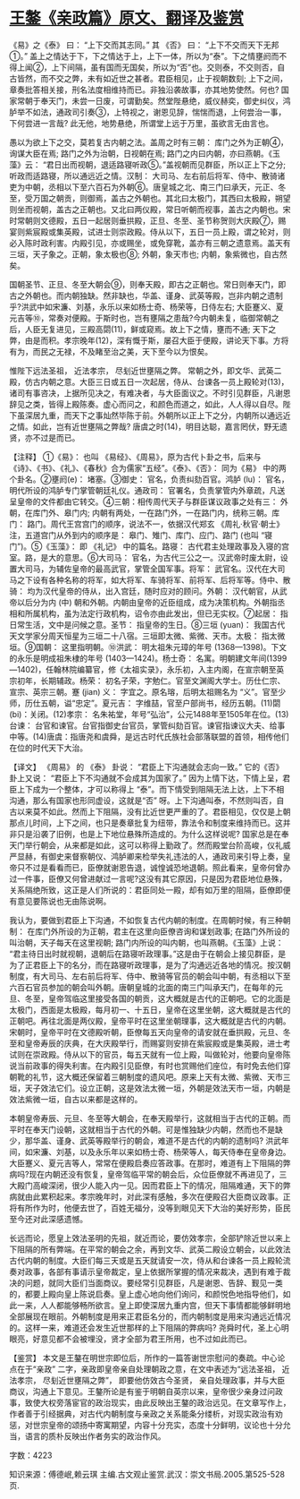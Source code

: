 # [王鏊《亲政篇》原文、翻译及鉴赏](https://www.vrrw.net/wx/14154.html)

《易》之《泰》 曰： “上下交而其志同。” 其 《否》 曰： “上下不交而天下无邦①。” 盖上之情达于下，下之情达于上，上下一体，所以为“泰”。下之情壅阏而不得上闻②，上下间隔，虽有国而无国矣，所以为“否”也。交则泰，不交则否，自古皆然，而不交之弊，未有如近世之甚者。君臣相见，止于视朝数刻; 上下之间，章奏批答相关接，刑名法度相维持而已。非独沿袭故事，亦其地势使然。何也? 国家常朝于奉天门，未尝一日废，可谓勤矣。然堂陛悬绝，威仪赫奕，御史纠仪，鸿胪举不如法，通政司引奏③，上特视之，谢恩见辞，惴惴而退，上何尝治一事，下何尝进一言哉? 此无他，地势悬绝，所谓堂上远于万里，虽欲言无由言也。

愚以为欲上下之交，莫若复古内朝之法。盖周之时有三朝： 库门之外为正朝④，询谋大臣在焉; 路门之外为治朝，日视朝在焉; 路门之内曰内朝，亦曰燕朝。《玉藻》云： “君日出而视朝，退适路寝听政⑤。”盖视朝而见群臣，所以正上下之分; 听政而适路寝，所以通远近之情。汉制： 大司马、左右前后将军、侍中、散骑诸吏为中朝，丞相以下至六百石为外朝⑥。唐皇城之北、南三门曰承天，元正、冬至，受万国之朝贡，则御焉，盖古之外朝也。其北曰太极门，其西曰太极殿，朔望则坐而视朝，盖古之正朝也。又北曰两仪殿，常日听朝而视事，盖古之内朝也。宋时常朝则文德殿，五日一起居则垂拱殿，正旦、冬至、圣节称贺则大庆殿⑦，赐宴则紫宸殿或集英殿，试进士则崇政殿。侍从以下，五日一员上殿，谓之轮对，则必入陈时政利害。内殿引见，亦或赐坐，或免穿靴，盖亦有三朝之遗意焉。盖天有三垣，天子象之。正朝，象太极也⑧; 外朝，象天市也; 内朝，象紫微也，自古然矣。

国朝圣节、正旦、冬至大朝会⑨，则奉天殿，即古之正朝也。常日则奉天门，即古之外朝也。而内朝独缺。然非缺也，华盖、谨身、武英等殿，岂非内朝之遗制乎?洪武中如宋濂、刘基，永乐以来如杨士奇、杨荣等，日侍左右; 大臣蹇义、夏元吉等⑩，常奏对便殿。于斯时也，岂有壅隔之患哉?今内朝未复，临御常朝之后，人臣无复进见，三殿高閟(11)，鲜或窥焉。故上下之情，壅而不通; 天下之弊，由是而积。孝宗晚年(12)，深有慨于斯，屡召大臣于便殿，讲论天下事。方将有为，而民之无禄，不及睹至治之美，天下至今以为恨矣。

惟陛下远法圣祖， 近法孝宗， 尽刬近世壅隔之弊。 常朝之外，即文华、武英二殿，仿古内朝之意。大臣三日或五日一次起居，侍从、台谏各一员上殿轮对(13)，诸司有事咨决，上据所见决之，有难决者，与大臣面议之。不时引见群臣，凡谢恩辞见之类，皆得上殿陈奏。虚心而问之，和颜色而道之，如此，人人得以自尽。陛下虽深居九重，而天下之事灿然毕陈于前。外朝所以正上下之分，内朝所以通远近之情。如此，岂有近世壅隔之弊哉? 唐虞之时(14)，明目达聪，嘉言罔伏，野无遗贤，亦不过是而已。



【注释】 ①《易》： 也叫 《易经》、《周易》，原为古代卜卦之书，后来与 《诗》、《书》、《礼》、《春秋》合为儒家“五经”。《泰》、《否》： 同为《易》 中的两个卦名。②壅阏(e)： 堵塞。③御史： 官名，负责纠劾百官。鸿胪 (lu)： 官名，明代所设的鸿胪专门掌管朝廷礼仪。通政司： 官署名，负责掌管内外章疏，凡送呈皇帝的文件都由它转交。④三朝：相传周代天子与群臣谋议政事之处有三： 外朝，在库门外、皋门内; 内朝有两处，一在路门外，一在路门内，统称三朝。库门： 路门。周代王宫宫门的顺序，说法不一，依据汉代郑玄 《周礼·秋官·朝士》注，五道宫门从外到内的顺序是： 皋门、雉门、库门、应门、路门 (也叫 “寝门”)。⑤《玉藻》： 即 《礼记》 中的篇名。路寝： 古代君主处理政事及入寝的宫室。路，是大的意思。⑥大司马： 官名，为古代三公之一。汉武帝时废太尉，设置大司马，为辅佐皇帝的最高武官，掌管全国军事。将军： 武官名。汉代在大司马之下设有各种名称的将军，如大将军、车骑将军、前将军、后将军等。侍中、散骑： 均为汉代皇帝的侍从，出入宫廷，随时应对的顾问。外朝： 汉代朝官，从武帝以后分为内 (中) 朝和外朝。内朝由皇帝的近臣组成，成为决策机构。外朝指丞相和所属机构，虽为法定行政机构，诏令亦由此发出，但已无实权。⑦起居： 指日常生活，文中是问候之意。圣节： 指皇帝的生日。⑧三垣 (yuan)： 我国古代天文学家分周天恒星为三垣二十八宿。三垣即太微、紫微、天市。太极： 指太微垣。⑨国朝： 这里指明朝。⑩洪武： 明太祖朱元璋的年号 (1368—1398)。下文的永乐是明成祖朱棣的年号 (1403—1424)。杨士奇： 名寓。明朝建文年间(1399—1402)，任翰林院编纂官，修《太祖实录》，永乐初，入主内阁，在宣宗朝至英宗初年，长期辅政。杨荣： 初名子荣，字勉仁。官至文渊阁大学士。历仕仁宗、宣宗、英宗三朝。蹇 (jian) 义： 字宜之。原名瑢，后明太祖赐名为 “义”。官至少师，历仕五朝，谥“忠定”。夏元吉： 字维喆，官至户部尚书，经历五朝。(11)閟(bi)：关闭。(12)孝宗： 名朱祐堂，年号“弘治”，公元1488年至1505年在位。(13)台谏： 台官和谏官。台官指御史台官员，掌管纠劾百官。谏官指谏议大夫、给事中等。(14)唐虞：指唐尧和虞舜，是远古时代氏族社会部落联盟的首领，相传他们在位的时代天下大治。

【译文】 《周易》 的 《泰》 卦说： “君臣上下沟通就会志向一致。” 它的《否》卦上又说： “君臣上下不沟通就不会成其为国家了。” 因为上情下达，下情上呈，君臣上下成为一个整体，才可以称得上 “泰”。而下情受到阻隔无法上达，上下不相沟通，那么有国家也形同虚设，这就是“否” 呀。上下沟通叫泰，不然则叫否，自古以来莫不如此。然而上下阻隔，没有比近世更严重的了。君臣相见，仅仅是上朝那点儿时间，上下之间，也只是奏章批复为纽带，靠法令和制度来维持而已。这并非只是沿袭了旧例，也是上下地位悬殊所造成的。为什么这样说呢? 国家总是在奉天门举行朝会，从来都是如此，这可以称得上勤政了。然而殿堂台阶高峻，仪礼威严显赫，有御史来督察朝仪、鸿胪卿来检举失礼违法的人，通政司来引导上奏，皇帝只不过是看看而已，臣僚就谢恩告退，诚惶诚恐地退朝。照此看来，皇帝何曾办过一件事，臣僚又何曾进献过一言呢?这没有其它原因，只是因为君臣地位悬殊，关系隔绝所致，这正是人们所说的：君臣同处一殿，却有如万里的阻隔，臣僚即便有意见要陈说也无由陈说啊。

我认为，要做到君臣上下沟通，不如恢复古代内朝的制度。在周朝时候，有三种朝制： 在库门外所设的为正朝，君主在这里向臣僚咨询和谋划政事; 在路门外所设的叫治朝，天子每天在这里视朝; 路门内所设的叫内朝，也叫燕朝。《玉藻》上说： “君主待日出时就视朝，退朝后在路寝听政理事。”这是由于在朝会上接见群臣，是为了正君臣上下的名分，而在路寝听政理事，是为了沟通远近各地的情况。按汉朝制度，有大司马、左右前后将军、侍中、散骑等官员的朝会叫中朝，有丞相以下至六百石官员参加的朝会叫外朝。唐朝皇城的北面的南三门叫承天门，在每年的元旦、冬至，皇帝驾临这里接受各国的朝贡，这大概就是古代的正朝吧。它的北面是太极门，西面是太极殿，每月初一、十五日，皇帝在这里坐朝，这大概就是古代的正朝吧。再往北面是两仪殿，皇帝平时在这里坐朝理事，这大概就是古代的内朝。宋朝时，皇帝平时在文德殿听朝，臣僚每五天向皇帝的请安就在垂拱殿，元旦、冬至和皇帝寿辰的庆典，在大庆殿举行，而赐宴则安排在紫宸殿或是集英殿，进士考试则在崇政殿。侍从以下的官员，每五天就有一位上殿，叫做轮对，他要向皇帝陈说当前政事的得失利害。在内殿引见臣僚，有时也赏赐他们座位，有时免去他们穿朝靴的礼节，这大概还保留着三朝制度的遗风吧。原来上天有太微、紫微、天市三垣，天子效法它们。设立正朝，这是效法太微一垣，外朝是效法天市一垣，内朝是效法紫微一垣，自古以来都是这样的。

本朝皇帝寿辰、元旦、冬至等大朝会，在奉天殿举行，这就相当于古代的正朝。而平时在奉天门设朝，这就相当于古代的外朝。可是惟独缺少内朝，然而也不是缺少，那华盖、谨身、武英等殿举行的朝会，难道不是古代的内朝的遗制吗? 洪武年间，如宋濂、刘基，以及永乐年以来如杨士奇、杨荣等人，每天侍奉在皇帝身边。大臣蹇义、夏元吉等人，常常在便殿启奏应答政事。在那时，难道有上下阻隔的弊病吗?现在内朝还没有恢复，皇帝驾临平常的朝会后，众位臣僚就不再进见了，三大殿门高峻深闭，很少人能入内一见。因而君臣上下的情况，阻隔难通，天下的弊病就由此累积起来。孝宗晚年时，对此深有感触，多次在便殿召大臣商议政事。正将有所作为时，他便去世了，百姓无福分，没等到眼见天下大治的美好形势，臣民至今还对此深感遗憾。

长远而论，愿皇上效法圣明的先祖，就近而论，要仿效孝宗，全部铲除近世以来上下阻隔的所有弊端。在平常的朝会之余，再到文华、武英二殿设立朝会，以此效法古代内朝的制度。大臣们每三天或是五天就请安一次，侍从和台谏各一员上殿轮流奏对政事，各部有事请示皇帝裁定，皇上依据所掌握的情况来裁决，遇到有难于裁决的问题，就同大臣们当面商议。要经常引见群臣，凡是谢恩、告辞、觐见一类的，都要上殿向皇上陈说启奏。皇上虚心地向他们询问，和颜悦色地指导他们，如此一来，人人都能够畅所欲言。皇上即使深居九重内宫，但天下事情都能够鲜明地全部展现在眼前。外朝制度是用来正君臣名分的，而内朝制度是用来沟通远近情况的。这样一来，难道还会发生近世那样的上下阻隔的弊病吗? 尧舜时代，圣上心明眼亮，好意见都不会被埋没，贤才全部为君王所用，也不过如此而已。

【鉴赏】 本文是王鏊在明世宗即位后，所作的一篇答谢世宗慰问的奏疏。中心论点在于“亲政” 二字，亲政即皇帝亲自处理朝政之意，在文中表述为“远法圣祖， 近法孝宗， 尽刬近世壅隔之弊”， 即要他仿效古今圣贤， 亲自处理政事，并与大臣商议，沟通上下意见。王鏊所论是有鉴于明朝自英宗以来，皇帝很少亲身过问政事，致使大权旁落宦官的政治现实，由此反映出王鏊的政治远见。在文章写作上，作者善于引经据典，对古代内朝制度与亲政之关系能条分缕析，对现实政治有劝惩，对世宗皇帝的颂扬中寄寓期望，内容十分充实，态度十分鲜明，议论也十分允当，语言的质朴反映出作者务实的政治作风。

字数：4223

知识来源：傅德岷,赖云琪 主编.古文观止鉴赏.武汉：崇文书局.2005.第525-528页.

